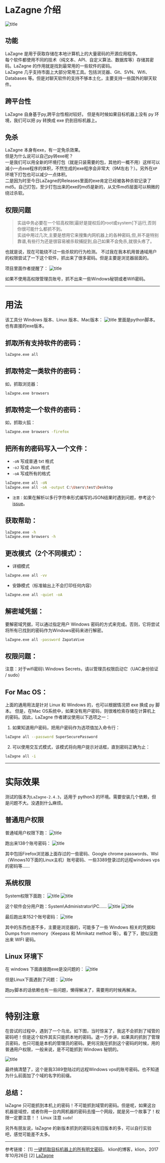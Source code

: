 # LaZagne 介绍

![title](https://leanote.com/api/file/getImage?fileId=5da00c02ab64411ce4000261)


## 功能
LaZagne 是用于获取存储在本地计算机上的大量密码的开源应用程序。<br>每个软件都使用不同的技术（纯文本、API、自定义算法、数据库等）存储其密码。LaZagne 的作用就是找到最常用的一些软件的密码。<br>LaZagne 几乎支持市面上大部分常用工具。包括浏览器、Git、SVN、Wifi、Databases 等。但是对聊天软件的支持不够本土化，主要支持一些国外的聊天软件。

## 跨平台性
LaZagne 自身基于py,跨平台性相对较好。
但是有时候如果目标机器上没有 py 环境，我们可以把 py 转换成 exe 扔到目标机器上。

## 免杀
LaZagne 本身有exe，有一定免杀效果。<br>但是为什么说可以自己py转exe呢？<br>一是我们可以用全新的环境打包（就是只装需要的包，其他的一概不用）这样可以减小一点exe程序的体积，不然生成的exe程序会非常大（9M左右？）。另外在`XP`环境下打包也可以减少一点体积。<br>二是因为时至今日LaZagne的Releases里面的exe肯定已经被各种杀软记录了md5。自己打包，至少打包出来的exe的md5是新的，从文件md5层面可以稍微的绕过杀软。

## 权限问题
> 实战中务必要在一个较高权限[最好是提权后的root或system]下运行,否则你很可能什么都抓不到。<br>实战中用过几次,主要是想用它来搜集内网机器上的各种密码,但,并不是特别靠谱,有些行为还是很容易被杀软捕捉到,自己如果不会免杀,就很头疼了。

也就是说，现在可能绕不过一些杀软的行为检测。
不过我在我本机用普通域用户的权限尝试了一下这个软件，抓出来了很多密码。但是主要是浏览器层面的。

项目里面作者提醒了：
![title](https://leanote.com/api/file/getImage?fileId=5d9ff903ab64411aeb0001c2)

如果不使用高权限管理员账号，抓不出来一些Windows秘钥或者Wifi密码。

--------------

# 用法
该工具分 Windows 版本、Linux 版本、Mac版本：
![title](https://leanote.com/api/file/getImage?fileId=5d9ffbffab64411aeb0001e2)
里面是python脚本。
也有直接的exe版本。

## 抓取所有支持软件的密码：
``` bash
laZagne.exe all
```

## 抓取特定一类软件的密码：

如，抓取浏览器：
``` bash
laZagne.exe browsers
```

## 抓取特定一个软件的密码：
如，抓取火狐：
``` bash
laZagne.exe browsers -firefox
```

## 把所有的密码写入一个文件：
- `-oN` 写成普通 txt 格式
- `-oJ` 写成 Json 格式
- `-oA` 写成所有的格式 
``` bash
laZagne.exe all -oN
laZagne.exe all -oA -output C:\Users\test\Desktop
```
- `注意：`如果在解析以多行字符串形式编写的JSON结果时遇到问题，参考这个 [issue](https://github.com/AlessandroZ/LaZagne/issues/226)。

## 获取帮助：
``` bash
laZagne.exe -h
laZagne.exe browsers -h
```
## 更改模式（2个不同模式）：
- 详细模式
``` bash
laZagne.exe all -vv
```
- 安静模式（标准输出上不会打印任何内容）
``` bash
laZagne.exe all -quiet -oA
```
## 解密域凭据：

要解密域凭据，可以通过指定用户 Windows 密码的方式来完成。否则，它将尝试将所有已找到的密码作为Windows密码来进行解密。
``` bash
laZagne.exe all -password ZapataVive
```

## 权限问题：
注意：对于wifi密码\ Windows Secrets，请以管理员权限启动它（UAC身份验证 / sudo）

## For Mac OS：
上面的通用用法是针对 Linux 和 Windows 的，也可以根据情况把 exe 换成 py 脚本。
但是，在Mac OS系统中，如果没有用户密码，则很难检索存储在计算机上的密码。因此，LaZagne 作者建议使用以下选项之一：

1. 如果知道用户密码，把用户密码作为选项值加入命令行：
``` bash
laZagne all --password SuperSecurePassword
```
2. 可以使用交互式模式，该模式将向用户提示对话框，直到密码正确为止：
``` bash
laZagne all -i
```
--------------

# 实际效果
测试的版本为`LaZagne-2.4.3`，适用于 python3 的环境。需要安装几个依赖，但是问题不大。没遇到什么麻烦。

## 普通用户权限
普通域用户权限下跑：
![title](https://leanote.com/api/file/getImage?fileId=5da00fd5ab64411aeb000236)

跑出来138个账号密码：
![title](https://leanote.com/api/file/getImage?fileId=5da01072ab64411ce4000273)

其中包括Firefox浏览器上面存过的一些密码、Google chrome passwords、Wsl（Winows10下面的Linux主机）账号密码、一些3389登录过的远程windows vps的密码等......

## 系统权限
System权限下面跑：
![title](https://leanote.com/api/file/getImage?fileId=5da011bdab64411aeb000241)
![title](https://leanote.com/api/file/getImage?fileId=5da0127dab64411ce400027c)

这个软件会分用户跑：System\Administrator\PC......
![title](https://leanote.com/api/file/getImage?fileId=5da01282ab64411aeb000245)
![title](https://leanote.com/api/file/getImage?fileId=5da0128aab64411aeb000246)

最后跑出来152个账号密码：
![title](https://leanote.com/api/file/getImage?fileId=5da01291ab64411ce400027d)

其中的东西也差不多，主要是浏览器的，可能多了一些 Windows 相关的凭据和 Dumps from memory（Keepass 和 Mimikatz method 等）。看了下，貌似没跑出来 WIFI 密码。

## Linux 环境下
在 windows 下面直接跑exe是没问题的：
![title](https://leanote.com/api/file/getImage?fileId=5da01736ab64411ce40002a2)

但是Linux下面遇到了问题：
![title](https://leanote.com/api/file/getImage?fileId=5da01777ab64411aeb000260)

跑py脚本的话依赖也有一些问题，懒得解决了，需要用的时候再解决。

---------

# 特别注意
在尝试的过程中，遇到了一个乌龙。如下图，当时惊呆了，我这不会抓到了域管的密码吧！但是这个软件其实只能抓本地的密码。退一万步讲，如果真的抓到了管理员密码，也只可能是本机的管理员的密码。更何况我在抓到这个密码的时候，用的普通用户权限，一般来说，是不可能抓到 Windows 秘钥的。

![title](https://leanote.com/api/file/getImage?fileId=5da01854ab64411aeb000266)

最终搞清楚了，这个是我3389登陆过的远程Windows vps的账号密码。也不知道为什么前面加了个域的名字的前缀。

## 总结：
laZagne 只可能抓到本机上的密码！不可能抓到域管的密码。但是呢，如果这台机器是域控，或者你用一台内网机器的密码去撞一个网段，就是另一个故事了！权限一定要注意！！
Linux 注意 `sudo`!

另外有朋友说，laZagne 的新版本抓到的密码没有旧版本的多，可以自行实验吧，感觉可能差不太多。

--------------

参考链接：
[1] [一键抓取目标机器上的所有明文密码](https://klionsec.github.io/2017/10/26/LaZagne/)， klion的博客，klion，2017年10月26日
[2] [LaZagne](https://github.com/AlessandroZ/LaZagne)

